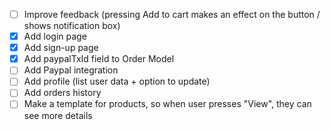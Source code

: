 - [ ] Improve feedback (pressing Add to cart makes an effect on the button / shows notification box)
- [x] Add login page
- [x] Add sign-up page
- [x] Add paypalTxId field to Order Model
- [ ] Add Paypal integration
- [ ] Add profile (list user data + option to update)
- [ ] Add orders history
- [ ] Make a template for products, so when user presses "View", they can see more details